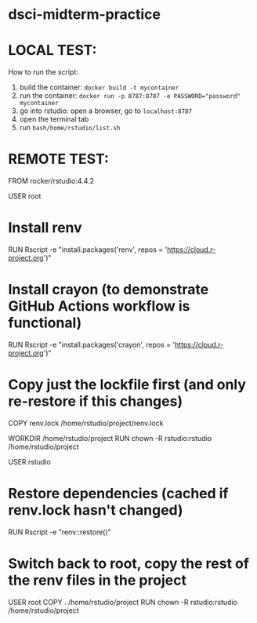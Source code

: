 # dsci-midterm-practice

# LOCAL TEST:
How to run the script:
1. build the container: `docker build -t mycontainer`
2. run the container: `docker run -p 8787:8787 -e PASSWORD="password" mycontainer`
3. go into rstudio: open a browser, go to `localhost:8787`
4. open the terminal tab
5. run `bash/home/rstudio/list.sh`

# REMOTE TEST:
FROM rocker/rstudio:4.4.2

USER root

# Install renv
RUN Rscript -e "install.packages('renv', repos = 'https://cloud.r-project.org')"

# Install crayon (to demonstrate GitHub Actions workflow is functional)
RUN Rscript -e "install.packages('crayon', repos = 'https://cloud.r-project.org')"

# Copy just the lockfile first (and only re-restore if this changes)
COPY renv.lock /home/rstudio/project/renv.lock

WORKDIR /home/rstudio/project
RUN chown -R rstudio:rstudio /home/rstudio/project

USER rstudio

# Restore dependencies (cached if renv.lock hasn't changed)
RUN Rscript -e "renv::restore()"

# Switch back to root, copy the rest of the renv files in the project
USER root
COPY . /home/rstudio/project
RUN chown -R rstudio:rstudio /home/rstudio/project
